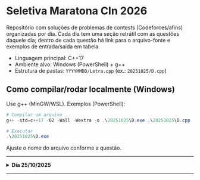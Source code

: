 # Seletiva Maratona CIn 2026

Repositório com soluções de problemas de contests (Codeforces/afins) organizadas por dia. Cada dia tem uma seção retrátil com as questões daquele dia; dentro de cada questão há link para o arquivo-fonte e exemplos de entrada/saída em tabela.

- Linguagem principal: C++17
- Ambiente alvo: Windows (PowerShell) + g++
- Estrutura de pastas: `YYYYMMDD/Letra.cpp` (ex.: `20251025/D.cpp`)

## Como compilar/rodar localmente (Windows)

Use g++ (MinGW/WSL). Exemplos (PowerShell):

```powershell
# Compilar um arquivo
g++ -std=c++17 -O2 -Wall -Wextra -o .\20251025\D.exe .\20251025\D.cpp

# Executar
.\20251025\D.exe
```

Ajuste o nome do arquivo conforme a questão.

---

<details>
<summary><strong>Dia 25/10/2025</strong></summary>

### Arquivos do dia
- `20251025/A.cpp`
- `20251025/B.cpp`
- `20251025/C.cpp`
- `20251025/D.cpp`
- `20251025/E.cpp`
- `20251025/F.cpp`
- `20251025/G.cpp`
- `20251025/H.cpp`
- `20251025/I.cpp`
- `20251025/J.cpp` (pendente)
- `20251025/K.cpp` (pendente)
- `20251025/L.cpp` (pendente)
- `20251025/M.cpp` (pendente)
- `20251025/N.cpp` (pendente)
<details>
<summary><strong>Questão A — Tasks for Polycarp</strong> — <code>20251025/A.cpp</code></summary>

- Polycarp registra, por n dias, qual tarefa (A..Z) resolveu a cada dia. O professor não quer que ele retome uma tarefa após trocá-la: cada letra deve aparecer em um bloco contíguo.
- Dada a string de tamanho n, responder YES se não há suspeita (cada letra forma exatamente um bloco) e NO caso contrário.

Exemplo:

| Input | Output |
|---|---|
| <pre>5\n3\nABA\n11\nDDBBCCCBBEZ\n7\nFFGZZZY\n1\nZ\n2\nAB\n</pre> | <pre>NO\nNO\nYES\nYES\nYES\n</pre> |

</details>

<hr/>

<details>
<summary><strong>Questão B — Obtain Two Zeroes (ops com ímpar/ par)</strong> — <code>20251025/B.cpp</code></summary>

- Dado a e b. Em um passo, pode-se: somar a com um inteiro ímpar positivo; ou subtrair de a um inteiro par positivo. Qual o menor número de passos para obter b a partir de a?
- Sempre é possível. Responder para t casos.

Exemplo:

| Input | Output |
|---|---|
| <pre>5\n2 3\n10 10\n2 4\n7 4\n9 3\n</pre> | <pre>1\n0\n2\n2\n1\n</pre> |

</details>

<hr/>

<details>
<summary><strong>Questão C — XOR and Shuffle</strong> — <code>20251025/C.cpp</code></summary>

- Tem-se um array de n−1 inteiros; define-se x como o XOR de todos eles, adiciona-se x ao fim e embaralha-se, obtendo um array de tamanho n. Dado o array final, recuperar algum valor possível de x.

Exemplo:

| Input | Output |
|---|---|
| <pre>4\n4\n4 3 2 5\n5\n6 1 10 7 10\n6\n6 6 6 6 6 6\n3\n100 100 0\n</pre> | <pre>3\n7\n6\n0\n</pre> |

</details>

<hr/>

<hr/>

<details>
<summary><strong>Questão D — Lanternas (caminho iluminado)</strong> — <code>20251025/D.cpp</code></summary>

- Dado O=(0,0), P, e lanternas A e B com mesmo raio w; encontrar o menor w tal que exista caminho de O até P contido na união dos dois discos (bordas inclusas).
- Solução: mínimo entre quatro cenários que garantem conectividade do caminho:
  - w = max(|OA|, |PA|)
  - w = max(|OB|, |PB|)
  - w = max(|OA|, |PB|, |AB|/2)
  - w = max(|OB|, |PA|, |AB|/2)

Exemplo:

| Input | Output |
|---|---|
| <pre>2\n3 3\n1 0\n-1 6\n3 3\n-1 -1\n4 3\n</pre> | <pre>3.6055512755\n3.2015621187\n</pre> |

</details>

<hr/>

<details>
<summary><strong>Questão E — Pilhas "too tall" com operações de tamanho k</strong> — <code>20251025/E.cpp</code></summary>

- Uma pilha i (1 < i < n) é "too tall" se a[i] > a[i-1] + a[i+1]. Operação: escolher k consecutivas e somar 1 a todas.
- Máximo simultâneo após operações:
  - Se k == 1: ⌊(n − 1)/2⌋
  - Se k > 1: igual ao número de pilhas que já são "too tall" inicialmente

Exemplo:

| Input | Output |
|---|---|
| <pre>3\n5 2\n2 9 2 4 1\n4 4\n1 3 2 1\n3 1\n1 3 1\n</pre> | <pre>2\n0\n1\n</pre> |

</details>

<hr/>

<details>
<summary><strong>Questão F — Prova com 4n questões (A/B/C/D/?): máximo de acertos</strong> — <code>20251025/F.cpp</code></summary>

- Há exatamente n respostas corretas de cada letra (A,B,C,D). Dada a marcação de Tim (com '?'), a pontuação máxima é:
  - sum_{L∈{A,B,C,D}} min(contagem_de_L_em_s, n)
- '?' não conta.

Exemplo:

| Input | Output |
|---|---|
| <pre>6\n1\nABCD\n2\nAAAAAAAA\n2\nAAAABBBB\n2\n????????\n3\nABCABCABCABC\n5\nACADC??ACAC?DCAABC?C\n</pre> | <pre>4\n2\n4\n0\n9\n13\n</pre> |

</details>

<hr/>

<details>
<summary><strong>Questão G — Dense Array</strong> — <code>20251025/G.cpp</code></summary>

- Um array é denso se, para adjacentes x,y, vale max(x,y)/min(x,y) ≤ 2. Pode inserir números em qualquer posição. Qual o mínimo a inserir?
- Para cada par adjacente, duplique o menor até 2*menor ≥ maior; o número de duplicações somado é a resposta.

Exemplo:

| Input | Output |
|---|---|
| <pre>6\n4\n4 2 10 1\n2\n1 3\n2\n6 1\n3\n1 4 2\n5\n1 2 3 4 3\n12\n4 31 25 50 30 20 34 46 42 16 15 16\n</pre> | <pre>5\n1\n2\n1\n0\n3\n</pre> |

</details>

<hr/>

<details>
<summary><strong>Questão H — Maximize Sum with Sign Flips</strong> — <code>20251025/H.cpp</code></summary>

- Operação: escolher um subarray [l, r] e multiplicar todos os elementos por −1.
- Objetivo: maximizar a soma do array e encontrar o número mínimo de operações para alcançar essa soma máxima.
- Fatos chave:
  - A soma máxima possível é a soma dos valores absolutos: Σ |a[i]|.
  - O número mínimo de operações é igual ao número de blocos de números negativos quando ignoramos zeros (isto é, após remover todos os zeros, contamos quantos grupos contíguos de valores negativos existem).

Exemplo:

| Input | Output |
|---|---|
| <pre>5\n6\n-1 7 -4 -2 5 -8\n8\n-1 0 0 -2 1 0 -3 0\n5\n2 -1 0 -3 -7\n5\n0 -17 0 1 0\n4\n-1 0 -2 -1\n</pre> | <pre>27 3\n7 2\n13 1\n18 1\n4 1\n</pre> |

</details>

<hr/>

<details>
<summary><strong>Questão I — Converter horário 24h → 12h (AM/PM)</strong> — <code>20251025/I.cpp</code></summary>

- Ler t horários em formato 24h (hh:mm) e imprimir em 12h, mantendo zeros à esquerda.

Exemplo:

| Input | Output |
|---|---|
| <pre>11\n09:41\n18:06\n12:14\n00:59\n00:00\n14:34\n01:01\n19:07\n11:59\n12:00\n21:37\n</pre> | <pre>09:41 AM\n06:06 PM\n12:14 PM\n12:59 AM\n12:00 AM\n02:34 PM\n01:01 AM\n07:07 PM\n11:59 AM\n12:00 PM\n09:37 PM\n</pre> |

</details>

<hr/>

<details>
<summary><strong>Questão J — Em breve</strong> — <code>20251025/J.cpp</code></summary>

- Descrição: em breve.

Exemplo:

| Input | Output |
|---|---|
| <pre>—</pre> | <pre>—</pre> |

</details>

<hr/>

<details>
<summary><strong>Questão K — Em breve</strong> — <code>20251025/K.cpp</code></summary>

- Descrição: em breve.

Exemplo:

| Input | Output |
|---|---|
| <pre>—</pre> | <pre>—</pre> |

</details>

<hr/>

<details>
<summary><strong>Questão L — Em breve</strong> — <code>20251025/L.cpp</code></summary>

- Descrição: em breve.

Exemplo:

| Input | Output |
|---|---|
| <pre>—</pre> | <pre>—</pre> |

</details>

<hr/>

<details>
<summary><strong>Questão M — Em breve</strong> — <code>20251025/M.cpp</code></summary>

- Descrição: em breve.

Exemplo:

| Input | Output |
|---|---|
| <pre>—</pre> | <pre>—</pre> |

</details>

<hr/>

<details>
<summary><strong>Questão N — Em breve</strong> — <code>20251025/N.cpp</code></summary>

- Descrição: em breve.

Exemplo:

| Input | Output |
|---|---|
| <pre>—</pre> | <pre>—</pre> |

</details>

</details>

---


